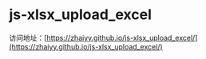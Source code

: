 # js-xlsx_upload_excel
访问地址：[https://zhaiyy.github.io/js-xlsx_upload_excel/](https://zhaiyy.github.io/js-xlsx_upload_excel/)
